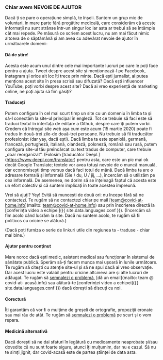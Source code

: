 ### Chiar avem NEVOIE DE AJUTOR

Dacă ți se pare o operațiune simplă, te înșeli. Suntem un grup mic de voluntari, în mare parte fără pregătire medicală, care considerăm că aceste informații nu sunt strânse într-un singur loc iar asta ar trebui să se întâmple cât mai repede. Pe măsură ce scriem acest lucru, nu am mai făcut nimic altceva de o săptămână și am avea cu adevărat nevoie de ajutor în următoarele domenii:

#### Dă de știre!

Acesta este acum unul dintre cele mai importante lucruri pe care le poți face pentru a ajuta. Tweet despre acest site și menționează-l pe Facebook, Instagram și orice alt loc îți trece prin minte. Dacă ești jurnalist, ai putea menționa acest site în presa scrisă sau difuzată? Dacă ești influencer YouTube, poți vorbi despre acest site? Dacă ai vreo experiență de marketing online, ne poți ajuta să fim găsiți?

#### Traduceți

Putem configura în cel mai scurt timp un site cu un domeniu în limba ta și să-l conectăm la site-ul principal în engleză. Tot ce trebuie să faci este să traduci textul în interfața de editare a Github, despre care îți putem vorbi. Credem că întregul site web așa cum este acum (15 martie 2020) poate fi tradus în două-trei zile-de două-trei persoane. Nu trebuie să fii traducător profesionist (dar yay, dacă ești). Dacă limba ta este spaniolă, germană, franceză, portugheză, italiană, olandeză, poloneză, română sau rusă, putem configura site-ul tău preîncărcat cu text tradus de computer, care trebuie „doar reorganizat”. (Folosim [traducător DeepL] (https://www.deepl.com/translator) pentru asta, care este un pic mai ok decât Google Translate; textele vor avea totuși nevoie de o muncă manuală, dar economisești timp versus dacă faci totul de mână. Dacă limba ta are o adresare formală și informală (Sie / du, U / jij, ...), încercăm să o utilizăm pe cea informală. De asemenea, ne dorim să se înțeleagă faptul că acesta este un efort colectiv și că suntem implicați în toate acestea împreună.

Vrei să ajuți? Yey! Evită să muncești de două ori: nu începe fără să ne contactezi. Te rugăm să ne contactezi chiar pe mail [team@covid-at-home.info](mailto: team@covid-at-home.info) sau prin înscrierea directă la [conferința video a echipei]({{ site.data.languages.conf }}). (Încercăm să fim acolo când lucrăm la site. Dacă nu suntem acolo, te rugăm să fii politicos cu oricine se alătură.)

(Dacă poți furniza o serie de linkuri utile din regiunea ta - traduse - chiar mai bine.)

#### Ajutor pentru conținut

Mare noroc dacă ești medic, asistent medical sau funcționar în sistemul de sănătate publică. Sperăm să-ți facem munca mai ușoară în lunile următoare. Te rugăm să citești cu atenție site-ul și să ne spui dacă ai vreo observație. Dar acest lucru este valabil pentru oricine altcineva are și alte lucruri de adăugat. Te rugăm să [semnalezi o problemă](https://github.com/covid-at-home/covid-at-home.github.io/issues/new), [dă un email](mailto: team @ covid-at- acasă.info) sau alătură-te [conferinței video a echipei]({{ site.data.languages.conf }}) dacă dorești să discuți cu noi.

#### Corectură

Îți garantăm că vor fi o mulțime de greșeli de ortografie, propoziții eronate sau mai rău de atât. Te rugăm să [semnalezi o problemă](https://github.com/covid-at-home/covid-at-home.github.io/issues/new) pe scurt și o vom repara.

#### Medicină alternativă

Dacă dorești să ne dai sfaturi în legătură cu medicamente neaprobate și/sau dovedite că nu sunt foarte sigure, atunci îți mulțumim, dar nu e cazul. Să nu te simți jignit, dar covid-acasă este de partea științei de data asta. 
